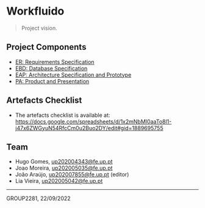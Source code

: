 # Workfluido

> Project vision.
## Project Components

* [ER: Requirements Specification](https://github.com/Hugo7gomes/FEUP_LBAW/blob/main/wiki/er.md)
* [EBD: Database Specification](https://github.com/Hugo7gomes/FEUP_LBAW/blob/main/wiki/ebd.md)
* [EAP: Architecture Specification and Prototype](https://github.com/Hugo7gomes/FEUP_LBAW/blob/main/wiki/eap.md)
* [PA: Product and Presentation](https://github.com/Hugo7gomes/FEUP_LBAW/blob/main/wiki/pa.md)

## Artefacts Checklist

* The artefacts checklist is available at: https://docs.google.com/spreadsheets/d/1x2mNbMI0aaTo8l1-j47x6ZWGyuN54RfcCm0u2Buo2DY/edit#gid=1889695755

## Team

* Hugo Gomes, up202004343@fe.up.pt
* Joao Moreira, up202005035@fe.up.pt
* João Araújo, up202007855@fe.up.pt (editor)
* Lia Vieira, up202005042@fe.up.pt

***
GROUP2281, 22/09/2022
